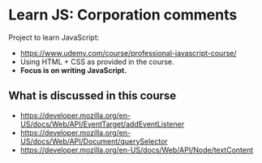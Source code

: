 # Learn JS: Corporation comments

Project to learn JavaScript:

- <https://www.udemy.com/course/professional-javascript-course/>
- Using HTML + CSS as provided in the course.
- **Focus is on writing JavaScript.**

## What is discussed in this course

- <https://developer.mozilla.org/en-US/docs/Web/API/EventTarget/addEventListener>
- <https://developer.mozilla.org/en-US/docs/Web/API/Document/querySelector>
- <https://developer.mozilla.org/en-US/docs/Web/API/Node/textContent>
